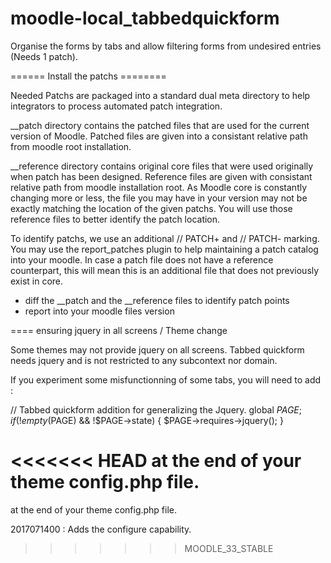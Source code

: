 # moodle-local_tabbedquickform
Organise the forms by tabs and allow filtering forms from undesired entries (Needs 1 patch).

====== Install the patchs ========

Needed Patchs are packaged into a standard dual meta directory to help integrators to process
automated patch integration. 

__patch directory contains the patched files that are used for the current version of Moodle. Patched
files are given into a consistant relative path from moodle root installation. 

__reference directory contains original core files that were used originally when patch has been
designed. Reference files are given with consistant relative path from moodle installation root. As
Moodle core is constantly changing more or less, the file you may have in your version may not be
exactly matching the location of the given patchs. You will use those reference files to better
identify the patch location.

To identify patchs, we use an additional // PATCH+ and // PATCH- marking. You may use the report_patches
plugin to help maintaining a patch catalog into your moodle.
In case a patch file does not have a reference counterpart, this will mean this is an additional file
that does not previously exist in core.

- diff the __patch and the __reference files to identify patch points
- report into your moodle files version

==== ensuring jquery in all screens / Theme change

Some themes may not provide jquery on all screens. Tabbed quickform needs jquery and is not restricted
to any subcontext nor domain.

If you experiment some misfunctionning of some tabs, you will need to add :

// Tabbed quickform addition for generalizing the Jquery.
global $PAGE;
if (!empty($PAGE) && !$PAGE->state) {
    $PAGE->requires->jquery();
}

<<<<<<< HEAD
at the end of your theme config.php file.
=======
at the end of your theme config.php file.

2017071400 : Adds the configure capability.
>>>>>>> MOODLE_33_STABLE
